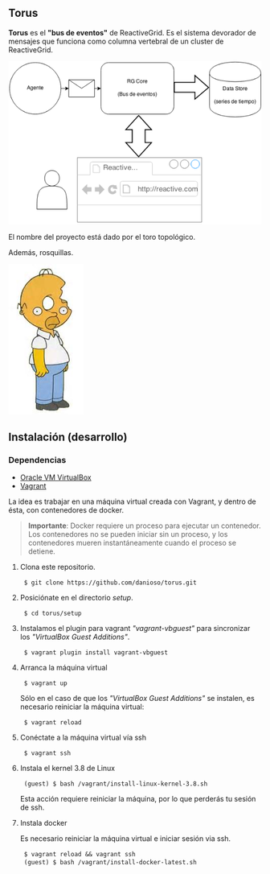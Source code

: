 ## Torus

**Torus** es el **"bus de eventos"** de ReactiveGrid. Es el sistema devorador de mensajes que funciona como columna vertebral de un cluster de ReactiveGrid.

![alt text](architecture-basic.png "Arquitectura")

El nombre del proyecto está dado por el toro topológico.

Además, rosquillas.

![alt text](torus.jpg "Rosquillas...")


## Instalación (desarrollo)

### Dependencias
- [Oracle VM VirtualBox](https://www.virtualbox.org)
- [Vagrant](http://www.vagrantup.com)

La idea es trabajar en una máquina virtual creada con Vagrant, y dentro de ésta, con contenedores de docker.

> **Importante**: Docker requiere un proceso para ejecutar un contenedor. Los contenedores no se pueden iniciar sin un proceso, y los contenedores mueren instantáneamente cuando el proceso se detiene.

1. Clona este repositorio.

        $ git clone https://github.com/danioso/torus.git

2. Posiciónate en el directorio *setup*.

        $ cd torus/setup

3. Instalamos el plugin para vagrant *"vagrant-vbguest"* para sincronizar los *"VirtualBox Guest Additions"*.

        $ vagrant plugin install vagrant-vbguest

4. Arranca la máquina virtual

        $ vagrant up

    Sólo en el caso de que los *"VirtualBox Guest Additions"* se instalen, es necesario reiniciar la máquina virtual:

        $ vagrant reload

5. Conéctate a la máquina virtual vía ssh

        $ vagrant ssh

6. Instala el kernel 3.8 de Linux

        (guest) $ bash /vagrant/install-linux-kernel-3.8.sh

    Esta acción requiere reiniciar la máquina, por lo que perderás tu sesión de ssh.

7. Instala docker

    Es necesario reiniciar la máquina virtual e iniciar sesión via ssh.

        $ vagrant reload && vagrant ssh
        (guest) $ bash /vagrant/install-docker-latest.sh
